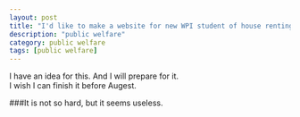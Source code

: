 ```yaml
---
layout: post
title: "I'd like to make a website for new WPI student of house renting"
description: "public welfare"
category: public welfare
tags: [public welfare]
---
```


I have an idea for this. And I will prepare for it.    
I wish I can finish it before Augest.  

###It is not so hard, but it seems useless.
